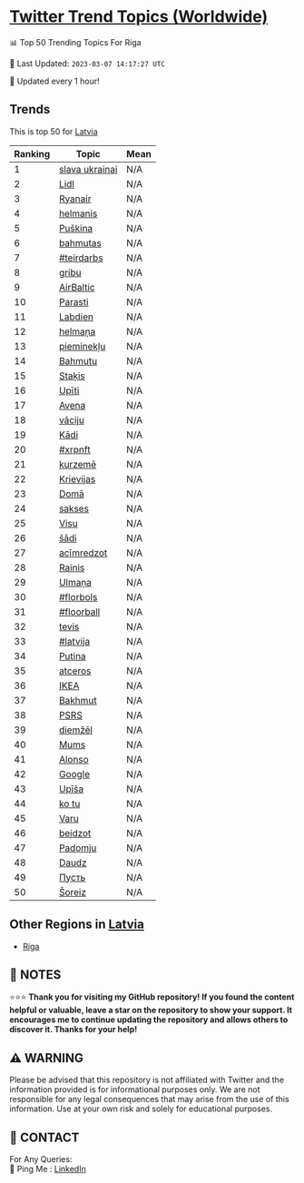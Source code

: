 [Twitter Trend Topics (Worldwide)](https://github.com/ErcinDedeoglu/Twitter-Trend-Topics)
==========


📊 Top 50 Trending Topics For Riga

📆 Last Updated: `2023-03-07 14:17:27 UTC`

🔧 Updated every 1 hour!


## Trends

This is top 50 for [Latvia](</Latvia>)

| Ranking | Topic | Mean |
| ------- | ------------ | ------------ |
| 1 | [slava ukrainai](http://twitter.com/search?q=slava+ukrainai) | N/A |
| 2 | [Lidl](http://twitter.com/search?q=Lidl) | N/A |
| 3 | [Ryanair](http://twitter.com/search?q=Ryanair) | N/A |
| 4 | [helmanis](http://twitter.com/search?q=helmanis) | N/A |
| 5 | [Puškina](http://twitter.com/search?q=Pu%c5%a1kina) | N/A |
| 6 | [bahmutas](http://twitter.com/search?q=bahmutas) | N/A |
| 7 | [#teirdarbs](http://twitter.com/search?q=%23teirdarbs) | N/A |
| 8 | [gribu](http://twitter.com/search?q=gribu) | N/A |
| 9 | [AirBaltic](http://twitter.com/search?q=AirBaltic) | N/A |
| 10 | [Parasti](http://twitter.com/search?q=Parasti) | N/A |
| 11 | [Labdien](http://twitter.com/search?q=Labdien) | N/A |
| 12 | [helmaņa](http://twitter.com/search?q=helma%c5%86a) | N/A |
| 13 | [pieminekļu](http://twitter.com/search?q=pieminek%c4%bcu) | N/A |
| 14 | [Bahmutu](http://twitter.com/search?q=Bahmutu) | N/A |
| 15 | [Staķis](http://twitter.com/search?q=Sta%c4%b7is) | N/A |
| 16 | [Upīti](http://twitter.com/search?q=Up%c4%abti) | N/A |
| 17 | [Avena](http://twitter.com/search?q=Avena) | N/A |
| 18 | [vāciju](http://twitter.com/search?q=v%c4%81ciju) | N/A |
| 19 | [Kādi](http://twitter.com/search?q=K%c4%81di) | N/A |
| 20 | [#xrpnft](http://twitter.com/search?q=%23xrpnft) | N/A |
| 21 | [kurzemē](http://twitter.com/search?q=kurzem%c4%93) | N/A |
| 22 | [Krievijas](http://twitter.com/search?q=Krievijas) | N/A |
| 23 | [Domā](http://twitter.com/search?q=Dom%c4%81) | N/A |
| 24 | [sakses](http://twitter.com/search?q=sakses) | N/A |
| 25 | [Visu](http://twitter.com/search?q=Visu) | N/A |
| 26 | [šādi](http://twitter.com/search?q=%c5%a1%c4%81di) | N/A |
| 27 | [acīmredzot](http://twitter.com/search?q=ac%c4%abmredzot) | N/A |
| 28 | [Rainis](http://twitter.com/search?q=Rainis) | N/A |
| 29 | [Ulmaņa](http://twitter.com/search?q=Ulma%c5%86a) | N/A |
| 30 | [#florbols](http://twitter.com/search?q=%23florbols) | N/A |
| 31 | [#floorball](http://twitter.com/search?q=%23floorball) | N/A |
| 32 | [tevis](http://twitter.com/search?q=tevis) | N/A |
| 33 | [#latvija](http://twitter.com/search?q=%23latvija) | N/A |
| 34 | [Putina](http://twitter.com/search?q=Putina) | N/A |
| 35 | [atceros](http://twitter.com/search?q=atceros) | N/A |
| 36 | [IKEA](http://twitter.com/search?q=IKEA) | N/A |
| 37 | [Bakhmut](http://twitter.com/search?q=Bakhmut) | N/A |
| 38 | [PSRS](http://twitter.com/search?q=PSRS) | N/A |
| 39 | [diemžēl](http://twitter.com/search?q=diem%c5%be%c4%93l) | N/A |
| 40 | [Mums](http://twitter.com/search?q=Mums) | N/A |
| 41 | [Alonso](http://twitter.com/search?q=Alonso) | N/A |
| 42 | [Google](http://twitter.com/search?q=Google) | N/A |
| 43 | [Upīša](http://twitter.com/search?q=Up%c4%ab%c5%a1a) | N/A |
| 44 | [ko tu](http://twitter.com/search?q=ko+tu) | N/A |
| 45 | [Varu](http://twitter.com/search?q=Varu) | N/A |
| 46 | [beidzot](http://twitter.com/search?q=beidzot) | N/A |
| 47 | [Padomju](http://twitter.com/search?q=Padomju) | N/A |
| 48 | [Daudz](http://twitter.com/search?q=Daudz) | N/A |
| 49 | [Пусть](http://twitter.com/search?q=%d0%9f%d1%83%d1%81%d1%82%d1%8c) | N/A |
| 50 | [Šoreiz](http://twitter.com/search?q=%c5%a0oreiz) | N/A |



## Other Regions in [Latvia](</Latvia>)

* [Riga](</Latvia/Riga.md>)



## 📝 NOTES

⭐⭐⭐ **Thank you for visiting my GitHub repository! If you found the content helpful or valuable, leave a star on the repository to show your support. It encourages me to continue updating the repository and allows others to discover it. Thanks for your help!**


## ⚠️ WARNING

Please be advised that this repository is not affiliated with Twitter and the information provided is for informational purposes only. We are not responsible for any legal consequences that may arise from the use of this information. Use at your own risk and solely for educational purposes.


## 📨 CONTACT

 For Any Queries:  
            🏓 Ping Me : [LinkedIn](https://www.linkedin.com/in/ercindedeoglu/)
